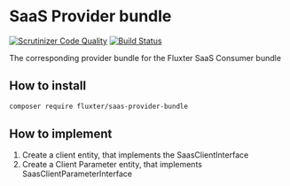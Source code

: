 # SaaS Provider bundle

[![Scrutinizer Code Quality](https://scrutinizer-ci.com/g/Fluxter/SaasProviderBundle/badges/quality-score.png?b=master)](https://scrutinizer-ci.com/g/Fluxter/SaasProviderBundle/?branch=master) [![Build Status](https://scrutinizer-ci.com/g/Fluxter/SaasProviderBundle/badges/build.png?b=master)](https://scrutinizer-ci.com/g/Fluxter/SaasProviderBundle/build-status/master)

The corresponding provider bundle for the Fluxter SaaS Consumer bundle

## How to install

```bash
composer require fluxter/saas-provider-bundle
```

## How to implement

1. Create a client entity, that implements the SaasClientInterface
1. Create a Client Parameter entity, that implements SaasClientParameterInterface
